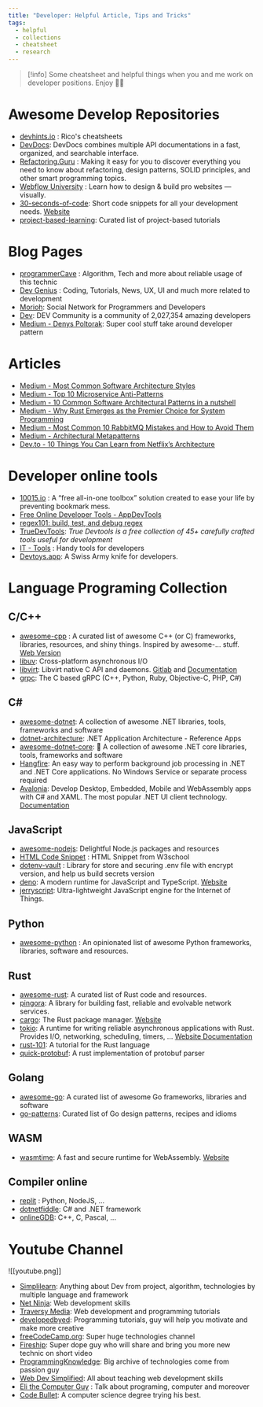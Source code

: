 ```yaml
---
title: "Developer: Helpful Article, Tips and Tricks"
tags:
  - helpful
  - collections
  - cheatsheet
  - research
---
```

>[!info]
>Some cheatsheet and helpful things when you and me work on developer positions. Enjoy 🤝🤝
# Awesome Develop Repositories

- [devhints.io](https://devhints.io/) : Rico's cheatsheets
- [DevDocs](https://devdocs.io/): DevDocs combines multiple API documentations in a fast, organized, and searchable interface.
- [Refactoring.Guru](https://refactoring.guru/) : Making it easy for you to discover everything you need to know about refactoring, design patterns, SOLID principles, and other smart programming topics.
- [Webflow University](https://university.webflow.com/) : Learn how to design & build pro websites — visually.
- [30-seconds-of-code](https://github.com/Chalarangelo/30-seconds-of-code): Short code snippets for all your development needs. [Website](https://www.30secondsofcode.org/)
- [project-based-learning](https://github.com/practical-tutorials/project-based-learning): Curated list of project-based tutorials

# Blog Pages

- [programmerCave](https://programmercave.com/) : Algorithm, Tech and more about reliable usage of this technic
- [Dev Genius](https://blog.devgenius.io/) : Coding, Tutorials, News, UX, UI and much more related to development
- [Morioh](https://morioh.com/): Social Network for Programmers and Developers
- [Dev](https://dev.to/): DEV Community is a community of 2,027,354 amazing developers
- [Medium - Denys Poltorak](https://medium.com/@denyspoltorak): Super cool stuff take around developer pattern
# Articles

- [Medium - Most Common Software Architecture Styles](https://medium.com/@techworldwithmilan/most-common-software-architecture-styles-86881d779683)
- [Medium - Top 10 Microservice Anti-Patterns](https://blog.bitsrc.io/10-microservice-anti-patterns-278bcb7f385d)
- [Medium - 10 Common Software Architectural Patterns in a nutshell](https://towardsdatascience.com/10-common-software-architectural-patterns-in-a-nutshell-a0b47a1e9013)
- [Medium - Why Rust Emerges as the Premier Choice for System Programming](https://medium.com/python-in-plain-english/why-rust-emerges-as-the-premier-choice-for-system-programming-d63cd7c920c8)
- [Medium - Most Common 10 RabbitMQ Mistakes and How to Avoid Them](https://blog.devgenius.io/most-common-10-rabbitmq-mistakes-and-how-to-avoid-them-f4b74af5885d)
- [Medium - Architectural Metapatterns](https://medium.com/itnext/architectural-metapatterns-1834bdbc4221)
- [Dev.to - 10 Things You Can Learn from Netflix’s Architecture](https://dev.to/somadevtoo/10-things-you-can-learn-from-netflixs-architecture-1bnn)
# Developer online tools

- [10015.io](https://10015.io/) : A “free all-in-one toolbox” solution created to ease your life by preventing bookmark mess.
- [Free Online Developer Tools - AppDevTools](https://appdevtools.com/)
- [regex101: build, test, and debug regex](https://regex101.com/)
- [TrueDevTools](https://truedevtools.com/): *True Devtools is a free collection of 45+ carefully crafted tools useful for development*
- [IT - Tools](https://it-tools.tech/) : Handy tools for developers
- [Devtoys.app](https://devtoys.app/): A Swiss Army knife for developers.

# Language Programing Collection

## C/C++

- [awesome-cpp](https://github.com/fffaraz/awesome-cpp) : A curated list of awesome C++ (or C) frameworks, libraries, resources, and shiny things. Inspired by awesome-... stuff. [Web Version](http://fffaraz.github.io/awesome-cpp/)
- [libuv](https://github.com/libuv/libuv): Cross-platform asynchronous I/O
- [libvirt](https://github.com/libvirt/libvirt): Libvirt native C API and daemons. [Gitlab](https://gitlab.com/libvirt/libvirt) and [Documentation](https://libvirt.org/index.html)
- [grpc](https://github.com/grpc/grpc): The C based gRPC (C++, Python, Ruby, Objective-C, PHP, C#)
## C\#

- [awesome-dotnet](https://github.com/quozd/awesome-dotnet): A collection of awesome .NET libraries, tools, frameworks and software
- [dotnet-architecture](https://github.com/dotnet-architecture): .NET Application Architecture - Reference Apps
- [awesome-dotnet-core](https://github.com/thangchung/awesome-dotnet-core): 🐝 A collection of awesome .NET core libraries, tools, frameworks and software
- [Hangfire](https://github.com/HangfireIO/Hangfire): An easy way to perform background job processing in .NET and .NET Core applications. No Windows Service or separate process required
- [Avalonia](https://github.com/AvaloniaUI/Avalonia): Develop Desktop, Embedded, Mobile and WebAssembly apps with C# and XAML. The most popular .NET UI client technology. [Documentation](https://docs.avaloniaui.net/)
## JavaScript

- [awesome-nodejs](https://github.com/sindresorhus/awesome-nodejs): Delightful Node.js packages and resources
- [HTML Code Snippet](https://www.w3schools.com/howto/default_page6.asp) : HTML Snippet from W3school
- [dotenv-vault](https://www.dotenv.org/docs) : Library for store and securing .env file with encrypt version, and help us build secrets version
- [deno](https://github.com/denoland/deno): A modern runtime for JavaScript and TypeScript. [Website](https://docs.deno.com/)
- [jerryscript](https://github.com/jerryscript-project/jerryscript): Ultra-lightweight JavaScript engine for the Internet of Things.

## Python

- [awesome-python](https://github.com/vinta/awesome-python) : An opinionated list of awesome Python frameworks, libraries, software and resources.

## Rust

- [awesome-rust](https://github.com/rust-unofficial/awesome-rust): A curated list of Rust code and resources.
- [pingora](https://github.com/cloudflare/pingora): A library for building fast, reliable and evolvable network services.
- [cargo](https://github.com/rust-lang/cargo): The Rust package manager. [Website](https://doc.rust-lang.org/cargo)
- [tokio](https://github.com/tokio-rs/tokio): A runtime for writing reliable asynchronous applications with Rust. Provides I/O, networking, scheduling, timers, ... [Website Documentation](https://tokio.rs/)
- [rust-101](https://www.ralfj.de/projects/rust-101/): A tutorial for the Rust language
- [quick-protobuf](https://github.com/tafia/quick-protobuf): A rust implementation of protobuf parser

## Golang

- [awesome-go](https://github.com/avelino/awesome-go): A curated list of awesome Go frameworks, libraries and software
- [go-patterns](https://github.com/tmrts/go-patterns): Curated list of Go design patterns, recipes and idioms

## WASM

- [wasmtime](https://github.com/bytecodealliance/wasmtime): A fast and secure runtime for WebAssembly. [Website](https://wasmtime.dev/)

## Compiler online

- [replit](https://replit.com/) : Python, NodeJS, ...
- [dotnetfiddle](https://dotnetfiddle.net/):  C# and .NET framework
- [onlineGDB](https://www.onlinegdb.com/): C++, C, Pascal, ...
# Youtube Channel

![[youtube.png]]

- [Simplilearn](https://www.youtube.com/c/SimplilearnOfficial): Anything about Dev from project, algorithm, technologies by multiple language and framework
- [Net Ninja](https://www.youtube.com/@NetNinja/videos): Web development skills
- [Traversy Media](https://www.youtube.com/@TraversyMedia/featured): Web development and programming tutorials
- [developedbyed](https://www.youtube.com/@developedbyed/videos):  Programming tutorials, guy will help you motivate and make more creative
- [freeCodeCamp.org](https://www.youtube.com/channel/UC8butISFwT-Wl7EV0hUK0BQ): Super huge technologies channel
- [Fireship](https://www.youtube.com/c/Fireship/featured): Super dope guy who will share and bring you more new technic on short video
- [ProgrammingKnowledge](https://www.youtube.com/@ProgrammingKnowledge/videos): Big archive of technologies come from passion guy
- [Web Dev Simplified](https://www.youtube.com/@WebDevSimplified/featured):  All about teaching web development skills
- [Eli the Computer Guy](https://www.youtube.com/c/Elithecomputerguypage/featured) : Talk about programing, computer and moreover
- [Code Bullet](https://www.youtube.com/c/CodeBullet/featured): A computer science degree trying his best.